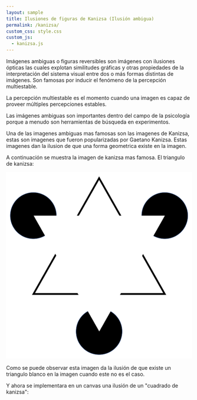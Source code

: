 ```yaml
---
layout: sample
title: Ilusiones de figuras de Kanizsa (Ilusión ambigua)
permalink: /kanizsa/
custom_css: style.css
custom_js:
  - kanizsa.js
---
```

Imágenes ambiguas o figuras reversibles son imágenes con ilusiones ópticas las cuales explotan similitudes gráficas y otras propiedades de la interpretación del sistema visual entre dos o más formas distintas de imágenes. Son famosas por inducir el fenómeno de la percepción multiestable. 

La percepción multiestable es el momento cuando una imagen es capaz de proveer múltiples percepciones estables.

Las imágenes ambiguas son importantes dentro del campo de la psicología porque a menudo son herramientas de búsqueda en experimentos.

Una de las imagenes ambiguas mas famosas son las imagenes de Kanizsa, estas son imagenes que fueron popularizadas por Gaetano Kanizsa. Estas imagenes dan la ilusion de que una forma geometrica existe en la imagen.

A continuación se muestra la imagen de kanizsa mas famosa. El triangulo de kanizsa:

<img src="../images/kanizsa-triangle.svg.png" alt="kanizsa-triangle" class="center-image">

Como se puede observar esta imagen da la ilusión de que existe un triangulo blanco en la imagen cuando este no es el caso.

Y ahora se implementara en un canvas una ilusión de un "cuadrado de kanizsa":

<div class="sketch-averages" id='kanizsa'></div>